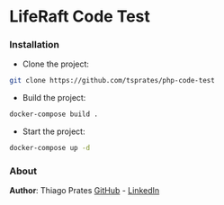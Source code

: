 # LifeRaft Code Test

### Installation

* Clone the project:

```sh
git clone https://github.com/tsprates/php-code-test
```

* Build the project:

```sh
docker-compose build .
```

* Start the project:

```sh
docker-compose up -d
```

### About

**Author**: Thiago Prates 
[GitHub](https://github.com/tsprates) - [LinkedIn](https://www.linkedin.com/in/tsprates)